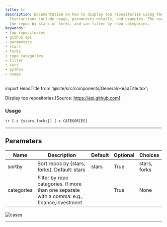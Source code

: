 ```yaml
---
title: tr
description: Documentation on how to display top repositories using the GitHub API.
  Instructions include usage, parameters details, and examples. The user can sort
  the repos by stars or forks, and can filter by repo categories.
keywords:
- top repositories
- github api
- parameters
- stars
- forks
- repo categories
- filter
- sort
- python
- usage
---
```


import HeadTitle from '@site/src/components/General/HeadTitle.tsx';

<HeadTitle title="alt/oss/tr - Reference | OpenBB Terminal Docs" />

Display top repositories [Source: https://api.github.com]

### Usage

```python
tr [-s {stars,forks}] [-c CATEGORIES]
```

---

## Parameters

| Name | Description | Default | Optional | Choices |
| ---- | ----------- | ------- | -------- | ------- |
| sortby | Sort repos by {stars, forks}. Default: stars | stars | True | stars, forks |
| categories | Filter by repo categories. If more than one separate with a comma: e.g., finance,investment |  | True | None |

![cases](https://user-images.githubusercontent.com/46355364/153897646-99e4f73f-be61-4ed7-a31d-58e8695e7c50.png)

---
